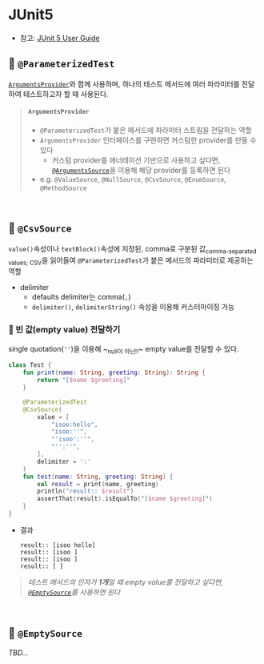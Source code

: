 # JUnit5
- 참고: [JUnit 5 User Guide](https://junit.org/junit5/docs/current/user-guide/)

## :large_orange_diamond: `@ParameterizedTest`
[`ArgumentsProvider`](https://junit.org/junit5/docs/current/api/org.junit.jupiter.params/org/junit/jupiter/params/provider/ArgumentsProvider.html)와 함께 사용하며, 하나의 테스트 메서드에 여러 파라미터를 전달하여 테스트하고자 할 때 사용된다.  

> #### `ArgumentsProvider`
> - `@ParameterizedTest`가 붙은 메서드에 파라미터 스트림을 전달하는 역할
> - `ArgumentsProvider` 인터페이스를 구현하면 커스텀한 provider를 만들 수 있다
>   - 커스텀 provider를 애너테이션 기반으로 사용하고 싶다면, [`@ArgumentsSource`](https://junit.org/junit5/docs/current/api/org.junit.jupiter.params/org/junit/jupiter/params/provider/ArgumentsSource.html)을 이용해 해당 provider를 등록하면 된다
> - e.g. `@ValueSource`, `@NullSource`, `@CsvSource`, `@EnumSource`, `@MethodSource`

<br/>

## :large_orange_diamond: `@CsvSource`
`value()`속성이나 `textBlock()`속성에 지정된, comma로 구분된 값<sub>comma-separated values; CSV</sub>을 읽어들여 `@ParameterizedTest`가 붙은 메서드의 파라미터로 제공하는 역할

- delimiter
    - defaults delimiter는 comma(`,`)
    - `delimiter()`, `delimiterString()` 속성을 이용해 커스터마이징 가능

### :small_blue_diamond: 빈 값(empty value) 전달하기 
single quotation(`''`)을 이용해 ~<sub>null이 아닌!!</sub>~ empty value를 전달할 수 있다.
```kotlin
class Test {
    fun print(name: String, greeting: String): String {
        return "[$name $greeting]"
    }

    @ParameterizedTest
    @CsvSource(
        value = [
            "isoo:hello",
            "isoo:''",
            "'isoo':''",
            "'':''",
        ],
        delimiter = ':'
    )
    fun test(name: String, greeting: String) {
        val result = print(name, greeting)
        println("result:: $result")
        assertThat(result).isEqualTo("[$name $greeting]")
    }
}
```
- 결과
    ```
    result:: [isoo hello]
    result:: [isoo ]
    result:: [isoo ]
    result:: [ ]
    ```

> *테스트 메서드의 인자가 **1개**일 때 empty value를 전달하고 싶다면, [`@EmptySource`](https://junit.org/junit5/docs/5.5.0/api/org/junit/jupiter/params/provider/EmptySource.html)를 사용하면 된다*

<br/>

## :large_orange_diamond: `@EmptySource`
*TBD...*
